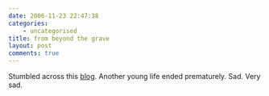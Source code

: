```yaml
---
date: 2006-11-23 22:47:38
categories:
    - uncategorised
title: from beyond the grave
layout: post
comments: true
---
```

Stumbled across this [blog](http://www.akumaprime.com/). Another young
life ended prematurely. Sad. Very sad.
